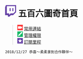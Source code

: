 # ![](Glitch_Purple_RGB.png) 五百六圖奇首頁
> ![](Broadcasters.png) [常用連結](常用連結.md)  
> ![](Moderator.png) [管理權限](管理權限.md)  
> ![](subscriptions.png) [訂閱里程](訂閱里程.md)

    2018/12/27 恭喜～柔柔拿到合作夥伴～
